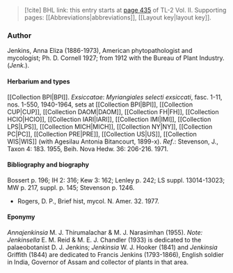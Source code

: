 > [!cite] BHL link: this entry starts at [page 435](https://www.biodiversitylibrary.org/item/103253#page/461/mode/1up) of TL-2 Vol. II.
> Supporting pages: [[Abbreviations|abbreviations]], [[Layout key|layout key]].

### Author

Jenkins, Anna Eliza (1886-1973), American phytopathologist and mycologist; Ph. D. Cornell 1927; from 1912 with the Bureau of Plant Industry. (*Jenk.*).

#### Herbarium and types

[[Collection BPI|BPI]]. *Exsiccatae*: *Myriangiales selecti exsiccati*, fasc. 1-11, nos. 1-550, 1940-1964, sets at [[Collection BPI|BPI]], [[Collection CUP|CUP]], [[Collection DAOM|DAOM]], [[Collection FH|FH]], [[Collection HCIO|HCIO]], [[Collection IARI|IARI]], [[Collection IMI|IMI]], [[Collection LPS|LPS]], [[Collection MICH|MICH]], [[Collection NY|NY]], [[Collection PC|PC]], [[Collection PRE|PRE]], [[Collection US|US]], [[Collection WIS|WIS]] (with Agesilau Antonia Bitancourt, 1899-x).
*Ref*.: Stevenson, J., Taxon 4: 183. 1955, Beih. Nova Hedw. 36: 206-216. 1971.

#### Bibliography and biography

Bossert p. 196; IH 2: 316; Kew 3: 162; Lenley p. 242; LS suppl. 13014-13023; MW p. 217, suppl. p. 145; Stevenson p. 1246.
- Rogers, D. P., Brief hist, mycol. N. Amer. 32. 1977.

#### Eponymy

*Annajenkinsia* M. J. Thirumalachar & M. J. Narasimhan (1955). *Note: Jenkinsella* E. M. Reid & M. E. J. Chandler (1933) is dedicated to the palaeobotanist D. J. Jenkins; *Jenkinsia* W. J. Hooker (1841) and *Jenkinsia* Griffith (1844) are dedicated to Francis Jenkins (1793-1866), English soldier in India, Governor of Assam and collector of plants in that area.

